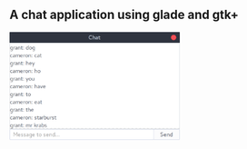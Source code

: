 A chat application using glade and gtk+
---------------------------------
<img src="/chat.png" alt="smiley" height="190px" width="300px">
